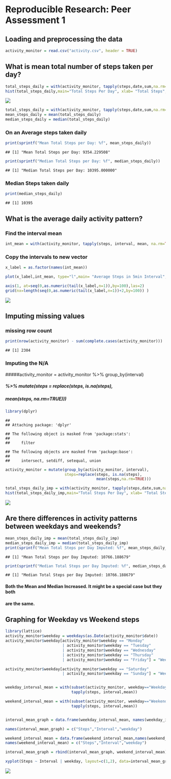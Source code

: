 # Reproducible Research: Peer Assessment 1

## Loading and preprocessing the data

```r
activity_monitor = read.csv("activity.csv", header = TRUE)
```


## What is mean total number of steps taken per day?


```r
total_steps_daily = with(activity_monitor, tapply(steps,date,sum,na.rm=TRUE))
hist(total_steps_daily,main="Total Steps Per Day", xlab= "Total Steps", ylab="Frequency")
```

![](PA1_template_files/figure-html/unnamed-chunk-2-1.png)

```r
total_steps_daily = with(activity_monitor, tapply(steps,date,sum,na.rm=TRUE))
mean_steps_daily = mean(total_steps_daily)
median_steps_daily = median(total_steps_daily)
```
### On an Average steps taken daily

```r
print(sprintf("Mean Total Steps per Day: %f", mean_steps_daily))
```

```
## [1] "Mean Total Steps per Day: 9354.229508"
```

```r
print(sprintf("Median Total Steps per Day: %f", median_steps_daily))
```

```
## [1] "Median Total Steps per Day: 10395.000000"
```
### Median Steps taken daily

```r
print(median_steps_daily)
```

```
## [1] 10395
```

## What is the average daily activity pattern?
### Find the interval mean

```r
int_mean = with(activity_monitor, tapply(steps, interval, mean, na.rm=TRUE))
```
### Copy the intervals to new vector

```r
x_label = as.factor(names(int_mean))

plot(x_label,int_mean, type="l",main= "Average Steps in 5min Interval", ylab="Steps", xlab="Interval",xaxt="n")

axis(1, at=seq(0,as.numeric(tail(x_label,n=1)),by=100),las=2)
grid(nx=length(seq(0,as.numeric(tail(x_label,n=1))+2,by=100)) )
```

![](PA1_template_files/figure-html/unnamed-chunk-6-1.png)

###

## Imputing missing values

### missing row count

```r
print(nrow(activity_monitor) - sum(complete.cases(activity_monitor)))
```

```
## [1] 2304
```
### Imputing the N/A
#####activity_monitor = activity_monitor %>% group_by(interval) 
#####                    %>% mutate(steps = replace(steps, is.na(steps),
#####                                               mean(steps, na.rm=TRUE))) 

```r
library(dplyr)
```

```
## 
## Attaching package: 'dplyr'
```

```
## The following object is masked from 'package:stats':
## 
##     filter
```

```
## The following objects are masked from 'package:base':
## 
##     intersect, setdiff, setequal, union
```

```r
activity_monitor = mutate(group_by(activity_monitor, interval),
                          steps=replace(steps, is.na(steps),
                                        mean(steps,na.rm=TRUE)))

total_steps_daily_imp = with(activity_monitor, tapply(steps,date,sum,na.rm=TRUE))
hist(total_steps_daily_imp,main="Total Steps Per Day", xlab= "Total Steps", ylab="Frequency")
```

![](PA1_template_files/figure-html/unnamed-chunk-8-1.png)

## Are there differences in activity patterns between weekdays and weekends?

```r
mean_steps_daily_imp = mean(total_steps_daily_imp)
median_steps_daily_imp = median(total_steps_daily_imp)
print(sprintf("Mean Total Steps per Day Imputed: %f", mean_steps_daily_imp))
```

```
## [1] "Mean Total Steps per Day Imputed: 10766.188679"
```

```r
print(sprintf("Median Total Steps per Day Imputed: %f", median_steps_daily_imp))
```

```
## [1] "Median Total Steps per Day Imputed: 10766.188679"
```
#### Both the Mean and Median Increased. It might be a special case but they both
#### are the same.

## Graphing for Weekday vs Weekend steps

```r
library(lattice)
activity_monitor$weekday = weekdays(as.Date(activity_monitor$date))
activity_monitor$weekday[activity_monitor$weekday == "Monday" 
                         | activity_monitor$weekday == "Tuesday"
                         | activity_monitor$weekday == "Wednesday"
                         | activity_monitor$weekday == "Thursday"
                         | activity_monitor$weekday == "Friday"] = "Weekday"

activity_monitor$weekday[activity_monitor$weekday == "Saturday" 
                         | activity_monitor$weekday == "Sunday"] = "Weekend"


weekday_interval_mean = with(subset(activity_monitor, weekday=="Weekday"),
                             tapply(steps, interval,mean))

weekend_interval_mean = with(subset(activity_monitor, weekday=="Weekend"),
                             tapply(steps, interval,mean))


interval_mean_graph = data.frame(weekday_interval_mean, names(weekday_interval_mean), weekday="Weekday",row.names = NULL)

names(interval_mean_graph) = c("Steps","Interval","weekday")

weekend_interval_mean = data.frame(weekend_interval_mean,names(weekend_interval_mean),weekday="Weekend",row.names=NULL)
names(weekend_interval_mean) = c("Steps","Interval","weekday")

interval_mean_graph = rbind(interval_mean_graph, weekend_interval_mean)

xyplot(Steps ~ Interval | weekday, layout=c(1,2), data=interval_mean_graph)
```

![](PA1_template_files/figure-html/unnamed-chunk-10-1.png)


